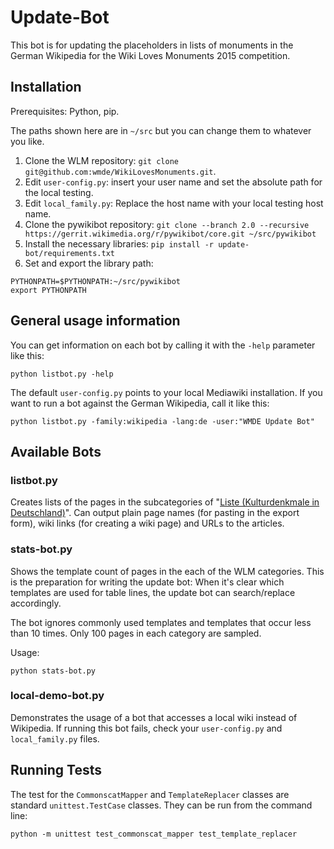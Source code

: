 # Update-Bot

This bot is for updating the placeholders in lists of monuments in the German Wikipedia for the Wiki Loves Monuments 2015 competition.

## Installation

Prerequisites: Python, pip.

The paths shown here are in `~/src` but you can change them to whatever you like.

1. Clone the WLM repository: `git clone git@github.com:wmde/WikiLovesMonuments.git`.
2. Edit `user-config.py`: insert your user name and set the absolute path for the local testing.
3. Edit `local_family.py`: Replace the host name with your local testing host name.
4. Clone the pywikibot repository:
   `git clone --branch 2.0 --recursive  https://gerrit.wikimedia.org/r/pywikibot/core.git ~/src/pywikibot`
5. Install the necessary libraries:
   `pip install -r update-bot/requirements.txt`
6. Set and export the library path:
```
PYTHONPATH=$PYTHONPATH:~/src/pywikibot
export PYTHONPATH
```

## General usage information

You can get information on each bot by calling it with the `-help` parameter like this:
```
python listbot.py -help
```

The default `user-config.py` points to your local Mediawiki installation. If you want to run a bot against the German Wikipedia, call it like this:

```
python listbot.py -family:wikipedia -lang:de -user:"WMDE Update Bot"
```

## Available Bots
### listbot.py
Creates lists of the pages in the subcategories of "[Liste (Kulturdenkmale in Deutschland)][wlm_liste]". Can output plain page names (for pasting in the export form), wiki links (for creating a wiki page) and URLs to the articles.



### stats-bot.py
Shows the template count of pages in the each of the WLM categories. This is the preparation for writing the update bot: When it's clear which templates are used for table lines, the update bot can search/replace accordingly.

The bot ignores commonly used templates and templates that occur less than 10 times. Only 100 pages in each category are sampled.

Usage:

```
python stats-bot.py
```

### local-demo-bot.py
Demonstrates the usage of a bot that accesses a local wiki instead of Wikipedia.
If running this bot fails, check your `user-config.py` and `local_family.py` files.


## Running Tests
The test for the `CommonscatMapper` and `TemplateReplacer` classes are standard `unittest.TestCase` classes. They can be run from the command line:

    python -m unittest test_commonscat_mapper test_template_replacer

[wlm_liste]: https://de.wikipedia.org/wiki/Kategorie:Liste_(Kulturdenkmale_in_Deutschland)
